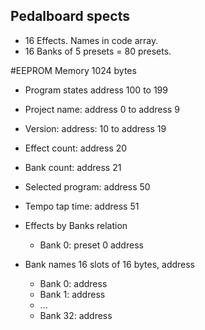 Pedalboard spects
-----------------
- 16 Effects. Names in code array.
- 16 Banks of 5 presets = 80 presets.

#EEPROM Memory 
1024 bytes

- Program states
address 100 to 199
 - Project name: address 0 to address 9
 - Version: address: 10 to address 19
 - Effect count: address 20
 - Bank count: address 21
 - Selected program: address 50
 - Tempo tap time: address 51
  
- Effects by Banks relation
  - Bank 0: preset 0 address 

- Bank names
  16 slots of 16 bytes, address
  - Bank 0: address 
  - Bank 1: address 
  - ...
  - Bank 32: address 
  
